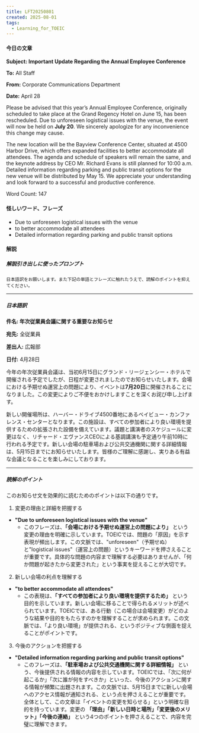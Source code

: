 ```yaml
---
title: LFT20250801
created: 2025-08-01
tags:
  - Learning_for_TOEIC
---
```

#### 今日の文章
**Subject: Important Update Regarding the Annual Employee Conference**

**To:** All Staff

**From:** Corporate Communications Department

**Date:** April 28

Please be advised that this year’s Annual Employee Conference, originally scheduled to take place at the Grand Regency Hotel on June 15, has been rescheduled. Due to unforeseen logistical issues with the venue, the event will now be held on **July 20**. We sincerely apologize for any inconvenience this change may cause.

The new location will be the Bayview Conference Center, situated at 4500 Harbor Drive, which offers expanded facilities to better accommodate all attendees. The agenda and schedule of speakers will remain the same, and the keynote address by CEO Mr. Richard Evans is still planned for 10:00 a.m. Detailed information regarding parking and public transit options for the new venue will be distributed by May 15. We appreciate your understanding and look forward to a successful and productive conference.

Word Count: 147

#### 怪しいワード、フレーズ
- Due to unforeseen logistical issues with the venue
- to better accommodate all attendees
- Detailed information regarding parking and public transit options

#### 解説
##### 解説引き出しに使ったプロンプト
	日本語訳をお願いします。また下記の単語とフレーズに触れたうえで、読解のポイントを抑えてください。

---

##### 日本語訳

**件名: 年次従業員会議に関する重要なお知らせ**

**宛先:** 全従業員

**差出人:** 広報部

**日付:** 4月28日

今年の年次従業員会議は、当初6月15日にグランド・リージェンシー・ホテルで開催される予定でしたが、日程が変更されましたのでお知らせいたします。会場における予期せぬ運営上の問題により、イベントは**7月20日**に開催されることになりました。この変更によりご不便をおかけしますことを深くお詫び申し上げます。

新しい開催場所は、ハーバー・ドライブ4500番地にあるベイビュー・カンファレンス・センターとなります。この施設は、すべての参加者により良い環境を提供するための拡張された設備を備えています。議題と講演者のスケジュールに変更はなく、リチャード・エヴァンスCEOによる基調講演も予定通り午前10時に行われる予定です。新しい会場の駐車場および公共交通機関に関する詳細情報は、5月15日までにお知らせいたします。皆様のご理解に感謝し、実りある有益な会議となることを楽しみにしております。

---

##### 読解のポイント

このお知らせ文を効果的に読むためのポイントは以下の通りです。
1. 変更の理由と詳細を把握する
- **"Due to unforeseen logistical issues with the venue"**
    - このフレーズは、**「会場における予期せぬ運営上の問題により」** という変更の理由を明確に示しています。TOEICでは、問題の「原因」を示す表現が頻出します。この文脈では、"unforeseen"（予期せぬ）と"logistical issues"（運営上の問題）というキーワードを押さえることが重要です。具体的な問題の内容まで理解する必要はありませんが、「何か問題が起きたから変更された」という事実を捉えることが大切です。
2. 新しい会場の利点を理解する
- **"to better accommodate all attendees"**
    - この表現は、**「すべての参加者により良い環境を提供するため」** という目的を示しています。新しい会場に移ることで得られるメリットが述べられています。TOEICでは、ある行動（この場合は会場変更）がどのような結果や目的をもたらすのかを理解することが求められます。この文脈では、「より良い環境」が提供される、というポジティブな側面を捉えることがポイントです。
3. 今後のアクションを把握する
- **"Detailed information regarding parking and public transit options"**
    - このフレーズは、**「駐車場および公共交通機関に関する詳細情報」** という、今後提供される情報の内容を示しています。TOEICでは、「次に何が起こるか」「次に誰が何をすべきか」といった、今後のアクションに関する情報が頻繁に出題されます。この文脈では、5月15日までに新しい会場へのアクセス情報が通知される、という点を押さえることが重要です。
全体として、この文章は「イベントの変更を知らせる」という明確な目的を持っています。変更の **「理由」「新しい日時と場所」「変更後のメリット」「今後の連絡」** という4つのポイントを押さえることで、内容を完璧に理解できます。